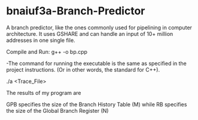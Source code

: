 # bnaiuf3a-Branch-Predictor
A branch predictor, like the ones commonly used for pipelining in computer architecture. It uses GSHARE and can handle an input of 10+ million addresses in one single file.

Compile and Run:
g++ -o <name> bp.cpp

-The command for running the executable is the same as specified in the project instructions. 
(Or in other words, the standard for C++).

./a <GPB> <RB> <Trace_File>

The results of my program are <M> <N> <Misprediction rate>

GPB specifies the size of the Branch History Table (M) while RB specifies the size of the Global Branch Register (N)
